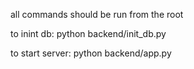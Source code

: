 all commands should be run from the root

to inint db:
python backend/init_db.py

to start server:
python backend/app.py

